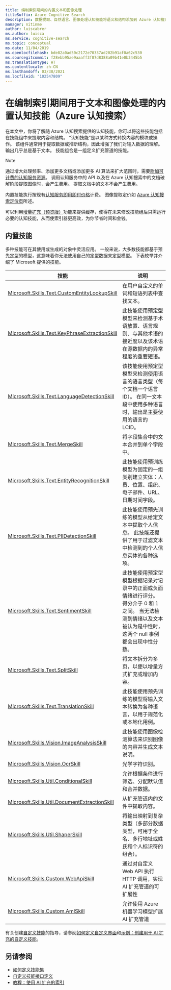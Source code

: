 ```yaml
---
title: 编制索引期间的内置文本和图像处理
titleSuffix: Azure Cognitive Search
description: 数据提取、自然语言、图像处理认知技能将语义和结构添加到 Azure 认知搜索管道中的原始内容。
manager: nitinme
author: luiscabrer
ms.author: luisca
ms.service: cognitive-search
ms.topic: conceptual
ms.date: 11/04/2019
ms.openlocfilehash: bde82a0ad50c2172e70337ad202b91af0a62c530
ms.sourcegitcommit: f28ebb95ae9aaaff3f87d8388a09b41e0b3445b5
ms.translationtype: HT
ms.contentlocale: zh-CN
ms.lasthandoff: 03/30/2021
ms.locfileid: "102547809"
---
```

# <a name="built-in-cognitive-skills-for-text-and-image-processing-during-indexing-azure-cognitive-search"></a>在编制索引期间用于文本和图像处理的内置认知技能（Azure 认知搜索）

在本文中，你将了解随 Azure 认知搜索提供的认知技能，你可以将这些技能包括在技能组中来提取内容和结构。 “认知技能”是以某种方式转换内容的模块或操作。 该组件通常用于提取数据或推断结构，因此增强了我们对输入数据的理解。 输出几乎总是基于文本。 技能组合是一组定义扩充管道的技能。 

> [!NOTE]
> 通过增大处理频率、添加更多文档或添加更多 AI 算法来扩大范围时，需要[附加可计费的认知服务资源](cognitive-search-attach-cognitive-services.md)。 调用认知服务中的 API 以及在 Azure 认知搜索中的文档破解阶段提取图像时，会产生费用。 提取文档中的文本不会产生费用。
>
> 内置技能执行按现有[认知服务即用即付价格](https://azure.microsoft.com/pricing/details/cognitive-services/)计费。 图像提取定价如 [Azure 认知搜索定价页](https://azure.microsoft.com/pricing/details/search/)所述。
>
> 可以利用[增量扩充（预览版）](cognitive-search-incremental-indexing-conceptual.md)功能来提供缓存，使得在未来修改技能组后只需运行必要的认知技能，从而使索引器更高效，为你节省时间和金钱。


## <a name="built-in-skills"></a>内置技能

多种技能可在其使用或生成的对象中灵活应用。 一般来说，大多数技能都基于预先定型的模型，这意味着你无法使用自己的定型数据来定型模型。 下表枚举并介绍了 Microsoft 提供的技能。 

| 技能 | 说明 |
|-------|-------------|
|[Microsoft.Skills.Text.CustomEntityLookupSkill](cognitive-search-skill-custom-entity-lookup.md)| 在用户自定义的单词和短语列表中查找文本。|
| [Microsoft.Skills.Text.KeyPhraseExtractionSkill](cognitive-search-skill-keyphrases.md) | 此技能使用预定型模型来检测基于术语放置、语言规则、与其他术语的接近度以及该术语在源数据内的异常程度的重要短语。 |
| [Microsoft.Skills.Text.LanguageDetectionSkill](cognitive-search-skill-language-detection.md)  | 该技能使用预定型模型来检测使用语言的语言类型（每个文档一个语言 ID）。 在同一文本段中使用多种语言时，输出是主要使用的语言的 LCID。|
| [Microsoft.Skills.Text.MergeSkill](cognitive-search-skill-textmerger.md) | 将字段集合中的文本合并到单个字段中。  |
| [Microsoft.Skills.Text.EntityRecognitionSkill](cognitive-search-skill-entity-recognition.md) | 此技能使用预训练模型为固定的一组类别建立实体：人员、位置、组织、电子邮件、URL、日期时间字段。 |
| [Microsoft.Skills.Text.PIIDetectionSkill](cognitive-search-skill-pii-detection.md)  | 此技能使用预先训练的模型从给定文本中提取个人信息。 此技能还提供了用于过滤文本中检测到的个人信息实体的各种选项。  |
| [Microsoft.Skills.Text.SentimentSkill](cognitive-search-skill-sentiment.md)  | 此技能使用预定型模型根据记录对记录中的正面或负面情绪进行评分。 得分介于 0 和 1 之间。 当无法检测到情绪以及文本被认为是中性时，这两个 null 事例都会出现中性分数。  |
| [Microsoft.Skills.Text.SplitSkill](cognitive-search-skill-textsplit.md) | 将文本拆分为多页，以便以增量方式扩充或增加内容。 |
| [Microsoft.Skills.Text.TranslationSkill](cognitive-search-skill-text-translation.md) | 此技能使用预先训练的模型将输入文本转换为各种语言，以用于规范化或本地化用例。 |
| [Microsoft.Skills.Vision.ImageAnalysisSkill](cognitive-search-skill-image-analysis.md) | 此技能使用图像检测算法来识别图像的内容并生成文本说明。 |
| [Microsoft.Skills.Vision.OcrSkill](cognitive-search-skill-ocr.md) | 光学字符识别。 |
| [Microsoft.Skills.Util.ConditionalSkill](cognitive-search-skill-conditional.md) | 允许根据条件进行筛选、分配默认值和合并数据。|
| [Microsoft.Skills.Util.DocumentExtractionSkill](cognitive-search-skill-document-extraction.md) | 从扩充管道内的文件中提取内容。 |
| [Microsoft.Skills.Util.ShaperSkill](cognitive-search-skill-shaper.md) | 将输出映射到复杂类型（多部分数据类型，可用于全名、多行地址或姓氏和个人标识符的组合）。 |
| [Microsoft.Skills.Custom.WebApiSkill](cognitive-search-custom-skill-web-api.md) | 通过对自定义 Web API 执行 HTTP 调用，实现 AI 扩充管道的可扩展性 |
| [Microsoft.Skills.Custom.AmlSkill](cognitive-search-aml-skill.md) | 允许使用 Azure 机器学习模型扩展 AI 扩充管道 |


有关创建[自定义技能](cognitive-search-custom-skill-web-api.md)的指导，请参阅[如何定义自定义界面](cognitive-search-custom-skill-interface.md)和[示例：创建用于 AI 扩充的自定义技能](cognitive-search-create-custom-skill-example.md)。

## <a name="see-also"></a>另请参阅

+ [如何定义技能集](cognitive-search-defining-skillset.md)
+ [自定义技能接口定义](cognitive-search-custom-skill-interface.md)
+ [教程：使用 AI 扩充的索引](cognitive-search-tutorial-blob.md)
